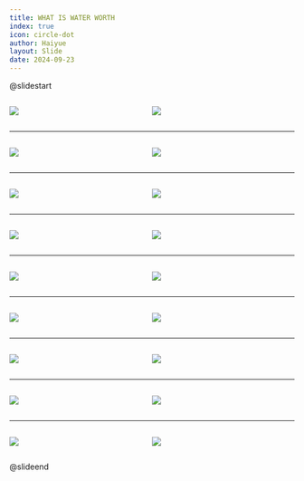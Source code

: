 ```yaml
---
title: WHAT IS WATER WORTH
index: true
icon: circle-dot
author: Haiyue
layout: Slide
date: 2024-09-23
---
```

 
@slidestart

<div style="display:flex">
<div style="flex:1">

![](/reading/english/Level-W/WHAT%20IS%20WATER%20WORTH/001.webp)
</div>
<div style="flex:1">

![](/reading/english/Level-W/WHAT%20IS%20WATER%20WORTH/002.webp)
</div>
</div>

---

<div style="display:flex">
<div style="flex:1">

![](/reading/english/Level-W/WHAT%20IS%20WATER%20WORTH/003.webp)
</div>
<div style="flex:1">

![](/reading/english/Level-W/WHAT%20IS%20WATER%20WORTH/004.webp)
</div>
</div>

---

<div style="display:flex">
<div style="flex:1">

![](/reading/english/Level-W/WHAT%20IS%20WATER%20WORTH/005.webp)
</div>
<div style="flex:1">

![](/reading/english/Level-W/WHAT%20IS%20WATER%20WORTH/006.webp)
</div>
</div>

---

<div style="display:flex">
<div style="flex:1">

![](/reading/english/Level-W/WHAT%20IS%20WATER%20WORTH/007.webp)
</div>
<div style="flex:1">

![](/reading/english/Level-W/WHAT%20IS%20WATER%20WORTH/008.webp)
</div>
</div>

---

<div style="display:flex">
<div style="flex:1">

![](/reading/english/Level-W/WHAT%20IS%20WATER%20WORTH/009.webp)
</div>
<div style="flex:1">

![](/reading/english/Level-W/WHAT%20IS%20WATER%20WORTH/010.webp)
</div>
</div>

---

<div style="display:flex">
<div style="flex:1">

![](/reading/english/Level-W/WHAT%20IS%20WATER%20WORTH/011.webp)
</div>
<div style="flex:1">

![](/reading/english/Level-W/WHAT%20IS%20WATER%20WORTH/012.webp)
</div>
</div>

---

<div style="display:flex">
<div style="flex:1">

![](/reading/english/Level-W/WHAT%20IS%20WATER%20WORTH/013.webp)
</div>
<div style="flex:1">

![](/reading/english/Level-W/WHAT%20IS%20WATER%20WORTH/014.webp)
</div>
</div>

---

<div style="display:flex">
<div style="flex:1">

![](/reading/english/Level-W/WHAT%20IS%20WATER%20WORTH/015.webp)
</div>
<div style="flex:1">

![](/reading/english/Level-W/WHAT%20IS%20WATER%20WORTH/016.webp)
</div>
</div>

---

<div style="display:flex">
<div style="flex:1">

![](/reading/english/Level-W/WHAT%20IS%20WATER%20WORTH/017.webp)
</div>
<div style="flex:1">

![](/reading/english/Level-W/WHAT%20IS%20WATER%20WORTH/018.webp)
</div>
</div>

@slideend